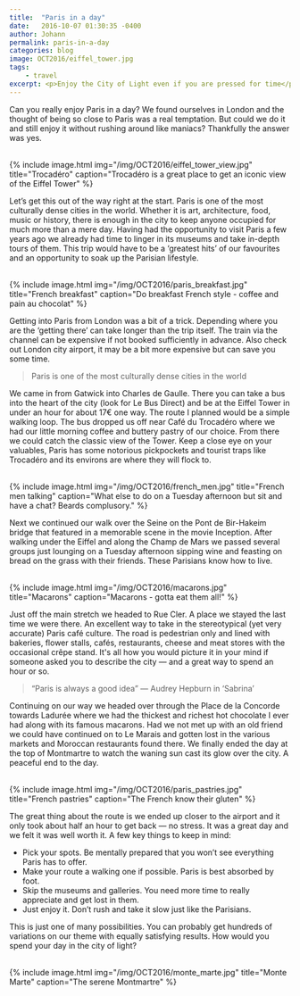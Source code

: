 ```yaml
---
title:  "Paris in a day"
date:   2016-10-07 01:30:35 -0400
author: Johann
permalink: paris-in-a-day
categories: blog
image: OCT2016/eiffel_tower.jpg
tags:
    - travel
excerpt: <p>Enjoy the City of Light even if you are pressed for time</p>
---
```


Can you really enjoy Paris in a day? We found ourselves in London and the thought of being so close to Paris was a real temptation. But could we do it and still enjoy it without rushing around like maniacs? Thankfully the answer was yes.
<br><br>

{% include image.html
            img="/img/OCT2016/eiffel_tower_view.jpg"
            title="Trocadéro"
            caption="Trocadéro is a great place to get an iconic view of the Eiffel Tower" %}

Let’s get this out of the way right at the start. Paris is one of the most culturally dense cities in the world. Whether it is art, architecture, food, music or history, there is enough in the city to keep anyone occupied for much more than a mere day. Having had the opportunity to visit Paris a few years ago we already had time to linger in its museums and take in-depth tours of them. This trip would have to be a ‘greatest hits’ of our favourites and an opportunity to soak up the Parisian lifestyle.
<br><br>

{% include image.html
            img="/img/OCT2016/paris_breakfast.jpg"
            title="French breakfast"
            caption="Do breakfast French style - coffee and pain au chocolat" %}

Getting into Paris from London was a bit of a trick. Depending where you are the ‘getting there’ can take longer than the trip itself. The train via the channel can be expensive if not booked sufficiently in advance. Also check out London city airport, it may be a bit more expensive but can save you some time.

> Paris is one of the most culturally dense cities in the world

We came in from Gatwick into Charles de Gaulle. There you can take a bus into the heart of the city (look for Le Bus Direct) and be at the Eiffel Tower in under an hour for about 17€ one way. The route I planned would be a simple walking loop. The bus dropped us off near Café du Trocadéro where we had our little morning coffee and buttery pastry of our choice. From there we could catch the classic view of the Tower. Keep a close eye on your valuables, Paris has some notorious pickpockets and tourist traps like Trocadéro and its environs are where they will flock to.
<br><br>

{% include image.html
            img="/img/OCT2016/french_men.jpg"
            title="French men talking"
            caption="What else to do on a Tuesday afternoon but sit and have a chat? Beards complusory." %}

Next we continued our walk over the Seine on the Pont de Bir-Hakeim bridge that featured in a memorable scene in the movie Inception. After walking under the Eiffel and along the Champ de Mars we passed several groups just lounging on a Tuesday afternoon sipping wine and feasting on bread on the grass with their friends. These Parisians know how to live.
<br><br>

{% include image.html
            img="/img/OCT2016/macarons.jpg"
            title="Macarons"
            caption="Macarons - gotta eat them all!" %}

Just off the main stretch we headed to Rue Cler. A place we stayed the last time we were there. An excellent way to take in the stereotypical (yet very accurate) Paris café culture. The road is pedestrian only and lined with bakeries, flower stalls, cafés, restaurants, cheese and meat stores with the occasional crêpe stand. It's all how you would picture it in your mind if someone asked you to describe the city — and a great way to spend an hour or so.
<br>

> “Paris is always a good idea” — Audrey Hepburn in ‘Sabrina’

Continuing on our way we headed over through the Place de la Concorde towards Ladurée where we had the thickest and richest hot chocolate I ever had along with its famous macarons. Had we not met up with an old friend we could have continued on to Le Marais and gotten lost in the various markets and Moroccan restaurants found there. We finally ended the day at the top of Montmartre to watch the waning sun cast its glow over the city. A peaceful end to the day.
<br><br>

{% include image.html
            img="/img/OCT2016/paris_pastries.jpg"
            title="French pastries"
            caption="The French know their gluten" %}

The great thing about the route is we ended up closer to the airport and it only took about half an hour to get back — no stress. It was a great day and we felt it was well worth it. A few key things to keep in mind:

* Pick your spots. Be mentally prepared that you won’t see everything Paris has to offer.
* Make your route a walking one if possible. Paris is best absorbed by foot.
* Skip the museums and galleries. You need more time to really appreciate and get lost in them.
* Just enjoy it. Don’t rush and take it slow just like the Parisians.


This is just one of many possibilities. You can probably get hundreds of variations on our theme with equally satisfying results. How would you spend your day in the city of light?
<br><br>

{% include image.html
            img="/img/OCT2016/monte_marte.jpg"
            title="Monte Marte"
            caption="The serene Montmartre" %}
